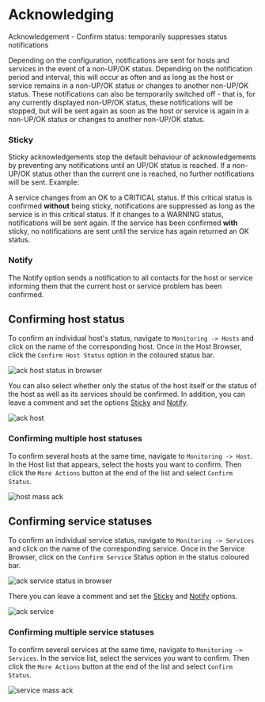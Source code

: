 # Acknowledging

Acknowledgement - Confirm status: temporarily suppresses status notifications

Depending on the configuration, notifications are sent for hosts and services in the event of a non-UP/OK status. Depending on the notification period and interval, this will occur as often and as long as the host or service remains in a non-UP/OK status or changes to another non-UP/OK status. These notifications can also be temporarily switched off - that is, for any currently displayed non-UP/OK status, these notifications will be stopped, but will be sent again as soon as the host or service is again in a non-UP/OK status or changes to another non-UP/OK status.

### Sticky

Sticky acknowledgements stop the default behaviour of acknowledgements by preventing any notifications until an UP/OK status is reached. If a non-UP/OK status other than the current one is reached, no further notifications will be sent.
Example:

A service changes from an OK to a CRITICAL status. If this critical status is confirmed **without** being sticky, notifications are suppressed as long as the service is in this critical status. If it changes to a WARNING status, notifications will be sent again. If the service has been confirmed **with** sticky, no notifications are sent until the service has again returned an OK status.

### Notify

The Notify option sends a notification to all contacts for the host or service informing them that the current host or service problem has been confirmed.

## Confirming host status

To confirm an individual host's status, navigate to `Monitoring -> Hosts` and click on the name of the corresponding host. Once in the Host Browser, click the `Confirm Host Status` option in the coloured status bar.

![ack host status in browser](/images/hostbrowser-ackstatus.png)

You can also select whether only the status of the host itself or the status of the host as well as its services should be confirmed. In addition, you can leave a comment and set the options [Sticky](#klebrig-sticky) and [Notify](#notify).

![ack host](/images/ackhost.png)

### Confirming multiple host statuses

To confirm several hosts at the same time, navigate to `Monitoring -> Host`. In the Host list that appears, select the hosts you want to confirm. Then click the `More Actions` button at the end of the list and select `Confirm Status`.

![host mass ack](/images/host-mass-ack.png)

## Confirming service statuses

To confirm an individual service status, navigate to `Monitoring -> Services` and click on the name of the corresponding service. Once in the Service Browser, click on the `Confirm Service` Status option in the status coloured bar.

![ack service status in browser](/images/servicebrowser-ackstatus.png)

There you can leave a comment and set the [Sticky](#klebrig-sticky) and [Notify](#notify) options.

![ack service](/images/ackservice.png)

### Confirming multiple service statuses

To confirm several services at the same time, navigate to `Monitoring -> Services`. In the service list, select the services you want to confirm. Then click the `More Actions` button at the end of the list and select `Confirm Status`.

![service mass ack](/images/service-mass-ack.png)

